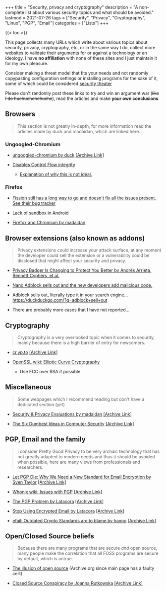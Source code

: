 +++
title = "Security, privacy and cryptography"
description = "A non-complete list about various security topics and what should be avoided."
lastmod = 2021-07-26
tags = ["Security", "Privacy", "Cryptography", "Linux", "PGP", "Email"]
categories = ["Lists"]
+++

{{< toc >}}

This page collects many URLs which write about various topics about security,
privacy, cryptography, etc, or in the same way I do, collect more websites to
validate their arguments for or against a technology or an ideology. I have **no
affiliation** with none of these sites and I just maintain it for my own
pleasure.

Consider making a threat model that fits your needs and not randomly copypasting
configuration settings or installing programs for the sake of it, some of which
could be considered
[security theater](https://en.wikipedia.org/wiki/Security_theater)

Please don't randomly post these links to try and win an argument war (~~like I
do huehuehehehuehe~~), read the articles and make **your own conclusions**.

## Browsers

> This section is not greatly in-depth, for more information read the articles
> made by duck and madaidan, which are linked here.

### Ungoogled-Chromium

- [ungoogled-chromium by duck](https://qua3k.github.io/ungoogled/)
  [[Archive Link]](https://web.archive.org/web/20210628080942/https://qua3k.github.io/ungoogled/)

- [Disables Control Flow integrity](https://github.com/Eloston/ungoogled-chromium/commit/7f238719fa0a16e40559df36988aecf0082a8cf3)

  - [Explanation of why this is not ideal.](https://clang.llvm.org/docs/ControlFlowIntegrity.html)
  <!-- TODO: Aslr is disabled, but where? * [Disables Address space layout randomization](https://github.com/ungoogled-software/ungoogled-chromium-archlinux/commit/7f34e646009e66258e3d567728d0ac209ea7556c)

  * [Explanation of why this is not ideal.](https://wikipedia.org/wiki/Address_space_layout_randomization)

  Based on ducks comments they use the upstream PKGBUILD and use sys libs -->

### Firefox

- [Fission still has a long way to go and doesn't fix all the issues present. See their bug tracker](https://wiki.mozilla.org/Project_Fission)

- [Lack of sandbox in Android](https://bugzilla.mozilla.org/show_bug.cgi?id=1565196)

- [Firefox and Chromium by madaidan](https://madaidans-insecurities.github.io/firefox-chromium.html)

## Browser extensions (also known as addons)

> Privacy extensions could increase your attack surface, at any moment the
> developer could sell the extension or a vulnerability could be disclosed that
> might affect your security and privacy.

- [Privacy Badger Is Changing to Protect You Better by Andrés Arrieta, Bennett Cyphers, et al.](https://www.eff.org/deeplinks/2020/10/privacy-badger-changing-protect-you-better)

- [Nano Adblock sells out and the new developers add malicious code.](https://github.com/NanoAdblocker/NanoCore/issues/362#issuecomment-709428210)

- Adblock sells out, literally type it in your search engine...
  <https://duckduckgo.com/?q=adblock+sell+out>

- There are probably more cases that I have not reported...

## Cryptography

> Cryptography is a very overlooked topic when it comes to security, mainly
> because there is a high barrier of entry for newcomers.

- [cr.yp.to](https://cr.yp.to/)
  [[Archive Link]](https://web.archive.org/web/20210508215838/https://cr.yp.to/)

- [OpenSSL wiki: Elliptic Curve Cryptography](https://wiki.openssl.org/index.php/Elliptic_Curve_Cryptography)

  - Use ECC over RSA if possible.

## Miscellaneous

> Some webpages which I recommend reading but don't have a dedicated section
> (yet).

- [Security & Privacy Evaluations by madaidan](https://madaidans-insecurities.github.io/)
  [[Archive Link]](https://web.archive.org/web/20210615142831/https://madaidans-insecurities.github.io/)

- [The Six Dumbest Ideas in Computer Security](https://www.ranum.com/security/computer_security/editorials/dumb/)
  [[Archive Link]](https://web.archive.org/web/20210612220427/http://www.ranum.com/security/computer_security/editorials/dumb/)

## PGP, Email and the family

> I consider Pretty Good Privacy to be very archaic technology that has not
> greatly adapted to modern needs and thus it should be avoided when possible,
> here are many views from professionals and researchers.

- [Let PGP Die: Why We Need a New Standard for Email Encryption by Sven Taylor](https://restoreprivacy.com/let-pgp-die/)
  [[Archive Link]](https://web.archive.org/web/20210719175620/https://restoreprivacy.com/let-pgp-die/)

- [Whonix wiki: Issues with PGP](https://www.whonix.org/wiki/OpenPGP#Issues_with_PGP)
  [[Archive Link]](https://web.archive.org/web/20210420201147/https://www.whonix.org/wiki/OpenPGP#Issues_with_PGP%5B%5BArchive%2520Link%5D%5D())

- [The PGP Problem by Latacora](https://latacora.micro.blog/2019/07/16/the-pgp-problem.html)
  [[Archive Link]](https://web.archive.org/web/20210526211311/https://latacora.micro.blog/2019/07/16/the-pgp-problem.html)

- [Stop Using Encrypted Email by Latacora](https://latacora.micro.blog/2020/02/19/stop-using-encrypted.html)
  [[Archive Link]](https://web.archive.org/web/20210526211254/https://latacora.micro.blog/2020/02/19/stop-using-encrypted.html)

- [efail: Outdated Crypto Standards are to blame by hanno](https://blog.hboeck.de/archives/893-efail-Outdated-Crypto-Standards-are-to-blame.html)
  [[Archive Link]](https://web.archive.org/web/20210127130530/https://blog.hboeck.de/archives/893-efail-Outdated-Crypto-Standards-are-to-blame.html)

## Open/Closed Source beliefs

> Because there are many programs that are secure _and_ open source, many people
> make the correlation that all FOSS programs are secure by default, which is
> untrue.

- [The illusion of open source](https://web.archive.org/web/20210112132451/https://blog.blueboxsec.org/post/the-illusion-of-open-source/)
  (Archive.org since main page has a faulty cert)

- [Closed Source Conspiracy by Joanna Rutkowska](https://blog.invisiblethings.org/2009/01/26/closed-source-conspiracy.html)
  [[Archive Link]](https://web.archive.org/web/20180831193438/https://blog.invisiblethings.org/2009/01/26/closed-source-conspiracy.html)
